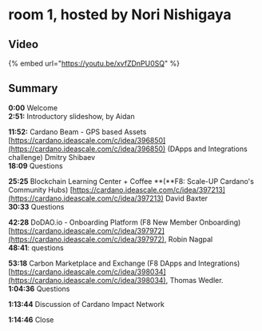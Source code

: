 # room 1, hosted by Nori Nishigaya

## Video

{% embed url="https://youtu.be/xvfZDnPU0SQ" %}

## Summary

**0:00** Welcome\
**2:51:** Introductory slideshow, by Aidan

**11:52:** Cardano Beam - GPS based Assets [https://cardano.ideascale.com/c/idea/396850](https://cardano.ideascale.com/c/idea/396850) (DApps and Integrations challenge) Dmitry Shibaev\
**18:09** Questions

**25:25** Blockchain Learning Center + Coffee **(**F8: Scale-UP Cardano's Community Hubs) [https://cardano.ideascale.com/c/idea/397213](https://cardano.ideascale.com/c/idea/397213) David Baxter\
**30:33** Questions

**42:28** DoDAO.io - Onboarding Platform (F8 New Member Onboarding) [https://cardano.ideascale.com/c/idea/397972](https://cardano.ideascale.com/c/idea/397972), Robin Nagpal\
**48:41**: questions

**53:18** Carbon Marketplace and Exchange (F8 DApps and Integrations) [https://cardano.ideascale.com/c/idea/398034](https://cardano.ideascale.com/c/idea/398034), Thomas Wedler.\
**1:04:36** Questions

**1:13:44** Discussion of Cardano Impact Network

**1:14:46** Close
